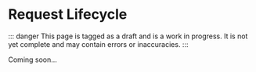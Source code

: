# Request Lifecycle

::: danger
This page is tagged as a draft and is a work in progress.  It is not yet complete and may contain errors or inaccuracies.
:::

Coming soon...